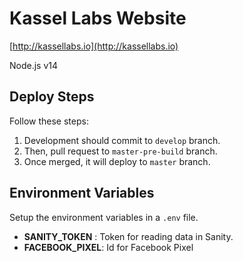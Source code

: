 # Kassel Labs Website

[http://kassellabs.io](http://kassellabs.io)

Node.js v14

## Deploy Steps

Follow these steps:

1. Development should commit to `develop` branch.
2. Then, pull request to `master-pre-build` branch.
3. Once merged, it will deploy to `master` branch.

## Environment Variables

Setup the environment variables in a `.env` file.

- **SANITY_TOKEN** : Token for reading data in Sanity.
- **FACEBOOK_PIXEL**: Id for Facebook Pixel
